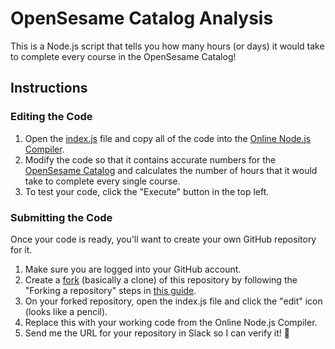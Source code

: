 # OpenSesame Catalog Analysis

This is a Node.js script that tells you how many hours (or days) it would take to complete every course in the OpenSesame Catalog!

## Instructions

### Editing the Code

1. Open the [index.js](index.js) file and copy all of the code into the [Online Node.js Compiler](https://www.tutorialspoint.com/execute_nodejs_online.php).
2. Modify the code so that it contains accurate numbers for the [OpenSesame Catalog](https://www.opensesame.com/online-training-courses/search) and calculates the number of hours that it would take to complete every single course.
3. To test your code, click the "Execute" button in the top left.

### Submitting the Code

Once your code is ready, you'll want to create your own GitHub repository for it.

1. Make sure you are logged into your GitHub account.
2. Create a [fork](https://docs.github.com/en/get-started/quickstart/fork-a-repo) (basically a clone) of this repository by following the "Forking a repository" steps in [this guide](https://docs.github.com/en/get-started/quickstart/fork-a-repo?tool=webui#forking-a-repository).
3. On your forked repository, open the index.js file and click the "edit" icon (looks like a pencil).
4. Replace this with your working code from the Online Node.js Compiler.
5. Send me the URL for your repository in Slack so I can verify it! :tada:
